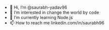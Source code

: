 - 👋 Hi, I’m @saurabh-yadav96
- 👀 I’m interested in change the world by code
- 🌱 I’m currently learning Node.js
- 📫 How to reach me linkedin.com/in/saurabh96

<!---
saurabh-yadav96/saurabh-yadav96 is a ✨ special ✨ repository because its `README.md` (this file) appears on your GitHub profile.
You can click the Preview link to take a look at your changes.
--->
